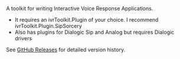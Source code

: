 A toolkit for writing Interactive Voice Response Applications.
- It requires an ivrToolkit.Plugin of your choice. I recommend ivrToolkit.Plugin.SipSorcery
- Also has plugins for Dialogic Sip and Analog but requires Dialogic drivers

See [GitHub Releases](https://github.com/ivrToolkit/ivrToolkit/releases) for detailed version history.